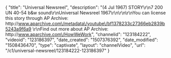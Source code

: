 {
    "title": "Universal Newsreel",
    "description": "(4 Jul 1967) STORY\r\n7 200 UN 40-54 b&w sound\r\nUniversal Newsreel 1967\r\n\r\n\r\nYou can license this story through AP Archive: http:\/\/www.aparchive.com\/metadata\/youtube\/bf1378233c27366eb2839b5243a9f6a9 \r\nFind out more about AP Archive: http:\/\/www.aparchive.com\/HowWeWork",
    "channelid": "123184222",
    "videoid": "123186397",
    "date_created": "1507376392",
    "date_modified": "1508436470",
    "type": "captivate",
    "layout": "channelVideo",
    "url": "\/c1\/universal-newsreel\/123184222-123186397"
}